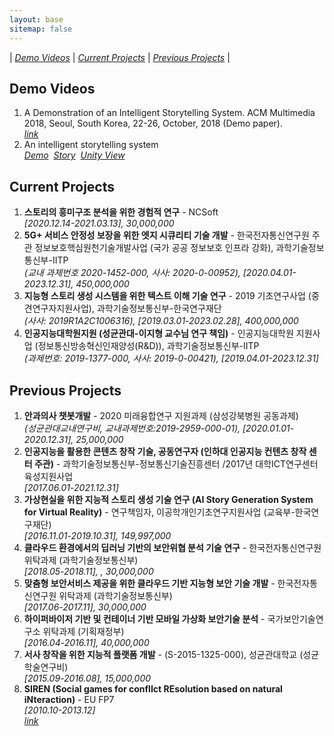 ```yaml
---
layout: base
sitemap: false
---
```


| *[Demo Videos](#demo-videos)* | *[Current Projects](#current-projects)* | *[Previous Projects](#previous-projects)* |


## Demo Videos
1. A Demonstration of an Intelligent Storytelling System. ACM Multimedia 2018, Seoul, South Korea, 22-26, October, 2018 (Demo paper).<br>*[link](https://www.youtube.com/watch?v=0rR8tAznpKg&feature=youtu.be)*
2. An intelligent storytelling system<br>*[Demo](https://www.youtube.com/watch?v=Z2ALzxbvYHY&feature=youtu.be)*&nbsp;&nbsp;*[Story](https://www.youtube.com/watch?v=rS5OcF2_LSk)*&nbsp;&nbsp;*[Unity View](https://www.youtube.com/watch?v=A8LeYpCFd1Y)*


## Current Projects
1. **스토리의 흥미구조 분석을 위한 경험적 연구** - NCSoft<br>*[2020.12.14-2021.03.13], 30,000,000*
2. **5G+ 서비스 안정성 보장을 위한 엣지 시큐리티 기술 개발** - 한국전자통신연구원 주관 정보보호핵심원천기술개발사업 (국가 공공 정보보호 인프라 강화), 과학기술정보통신부-IITP<br>*(교내 과제번호 2020-1452-000, 사사: 2020-0-00952), [2020.04.01-2023.12.31], 450,000,000*
3. **지능형 스토리 생성 시스템을 위한 텍스트 이해 기술 연구** - 2019 기초연구사업 (중견연구자지원사업), 과학기술정보통신부-한국연구재단<br>*(사사: 2019R1A2C1006316), [2019.03.01-2023.02.28], 400,000,000*
4. **인공지능대학원지원 (성균관대-이지형 교수님 연구 책임)** - 인공지능대학원 지원사업 (정보통신방송혁신인재양성(R&D)), 과학기술정보통신부-IITP<br>*(과제번호: 2019-1377-000, 사사: 2019-0-00421), [2019.04.01-2023.12.31]*


## Previous Projects
1. **안과의사 챗봇개발** - 2020 미래융합연구 지원과제 (삼성강북병원 공동과제)<br>*(성균관대교내연구비, 교내과제번호:2019-2959-000-01), [2020.01.01-2020.12.31], 25,000,000*
2. **인공지능을 활용한 콘텐츠 창작 기술, 공동연구자 (인하대 인공지능 컨텐츠 창작 센터 주관)** - 과학기술정보통신부-정보통신기술진흥센터 /2017년 대학ICT연구센터육성지원사업<br>*[2017.06.01-2021.12.31]*
3. **가상현실을 위한 지능적 스토리 생성 기술 연구 (AI Story Generation System for Virtual Reality)** - 연구책임자, 이공학개인기초연구지원사업 (교육부-한국연구재단)<br>*[2016.11.01-2019.10.31], 149,997,000*
4. **클라우드 환경에서의 딥러닝 기반의 보안위협 분석 기술 연구** - 한국전자통신연구원 위탁과제 (과학기술정보통신부)<br>*[2018.05-2018.11], , 30,000,000*
5. **맞춤형 보안서비스 제공을 위한 클라우드 기반 지능형 보안 기술 개발** - 한국전자통신연구원 위탁과제 (과학기술정보통신부)<br>*[2017.06-2017.11], 30,000,000*
6. **하이퍼바이저 기반 및 컨테이너 기반 모바일 가상화 보안기술 분석** - 국가보안기술연구소 위탁과제 (기획재정부)<br>*[2016.04-2016.11], 40,000,000*
7. **서사 창작을 위한 지능적 플랫폼 개발** - (S-2015-1325-000), 성균관대학교 (성균학술연구비)<br>*[2015.09-2016.08], 15,000,000*
8. **SIREN (Social games for conflIct REsolution based on natural iNteraction)** - EU FP7<br>*[2010.10-2013.12]*<br>*[link](http://sirenproject.eu/)*